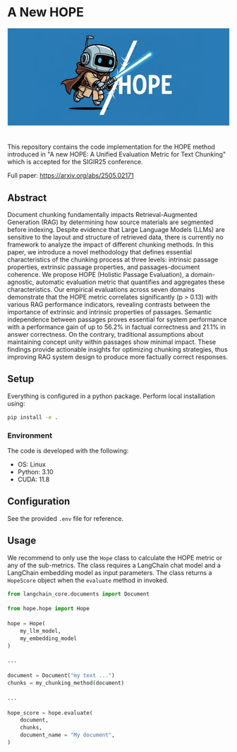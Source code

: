 # A New HOPE
<style>
    .image-container {
        /* Set a fixed height for the container */
        height: 200px; /* Adjust this value as needed */

        /* Set the background color that will "fill" the sides */
        background-color: #297BB5; /* Light gray background, choose your color */

        /* Center the content horizontally */
        text-align: center;

        /* Add some padding to the top/bottom if desired, or around the image */
        padding: 10px 0; /* 10px top/bottom, 0px left/right */

        /* Optional: Set a width for the container if you want it narrower than 100% */
        margin: 0 auto; /* Center the container itself */

        /* Optional: Add a border to visualize the container */
        border: 1px solid #ccc;
    }

    .image-container img {
        /* Set the image to take 100% of the container's width */
        /* This will make the image shrink if it's wider than the container */
        width: 100%;

        /* Ensure the image doesn't overflow its container if its aspect ratio doesn't match */
        max-height: 100%;

        /*
            * object-fit property:
            * 'contain': Scales the image to fit the container without cropping.
            * This will leave space on the sides or top/bottom if the aspect ratio differs.
            * 'cover': Scales the image to cover the entire container, potentially cropping parts.
            * Use this if you want the image to always fill the container.
            * 'fill': Stretches or squishes the image to fill the container, ignoring aspect ratio.
            * 'none': The image keeps its original size.
            * 'scale-down': The image is scaled down to the smallest size of either 'none' or 'contain'.
            */
        object-fit: contain; /* Or 'cover' if you want it to always fill the height */
        
        /* Remove any default margin/padding from the image */
        display: block; /* Helps with object-fit and removes extra space below */
        margin: 0 auto; /* Center the image within its container */
    }
</style>


<div class="image-container">
    <img src="cover.png" alt="A small robot jedi knight slashing text with a lightsaber for A new HOPE logo" />
</div>

# 

This repository contains the code implementation for the HOPE method introduced in "A new HOPE: A Unified Evaluation Metric for Text Chunking" which is accepted for the SIGIR25 conference. 


Full paper: https://arxiv.org/abs/2505.02171


## Abstract
Document chunking fundamentally impacts Retrieval-Augmented Generation (RAG) by determining how source materials are segmented before indexing. Despite evidence that Large Language Models (LLMs) are sensitive to the layout and structure of retrieved data, there is currently no framework to analyze the impact of different chunking methods. In this paper, we introduce a novel methodology that defines essential characteristics of the chunking process at three levels: intrinsic passage properties, extrinsic passage properties, and passages-document coherence. We propose HOPE (Holistic Passage Evaluation), a domain-agnostic, automatic evaluation metric that quantifies and aggregates these characteristics. Our empirical evaluations across seven domains demonstrate that the HOPE metric correlates significantly (p > 0.13) with various RAG performance indicators, revealing contrasts between the importance of extrinsic and intrinsic properties of passages. Semantic independence between passages proves essential for system performance with a performance gain of up to 56.2% in factual correctness and 21.1% in answer correctness. On the contrary, traditional assumptions about maintaining concept unity within passages show minimal impact. These findings provide actionable insights for optimizing chunking strategies, thus improving RAG system design to produce more factually correct responses.


## Setup
Everything is configured in a python package. Perform local installation using: 

```bash
pip install -e .
```

### Environment 
The code is developed with the following:
- OS: Linux
- Python: 3.10
- CUDA: 11.8


## Configuration
See the provided `.env` file for reference. 


## Usage

We recommend to only use the `Hope` class to calculate the HOPE metric or any of the sub-metrics. The class requires a LangChain chat model and a LangChain embedding model as input parameters. The class returns a `HopeScore` object when the `evaluate` method in invoked.

```py
from langchain_core.documents import Document

from hope.hope import Hope

hope = Hope(
    my_llm_model,
    my_embedding_model
)

...

document = Document("my text ...")
chunks = my_chunking_method(document)

...

hope_score = hope.evaluate(
    document,
    chunks,
    document_name = "My document",
)
```